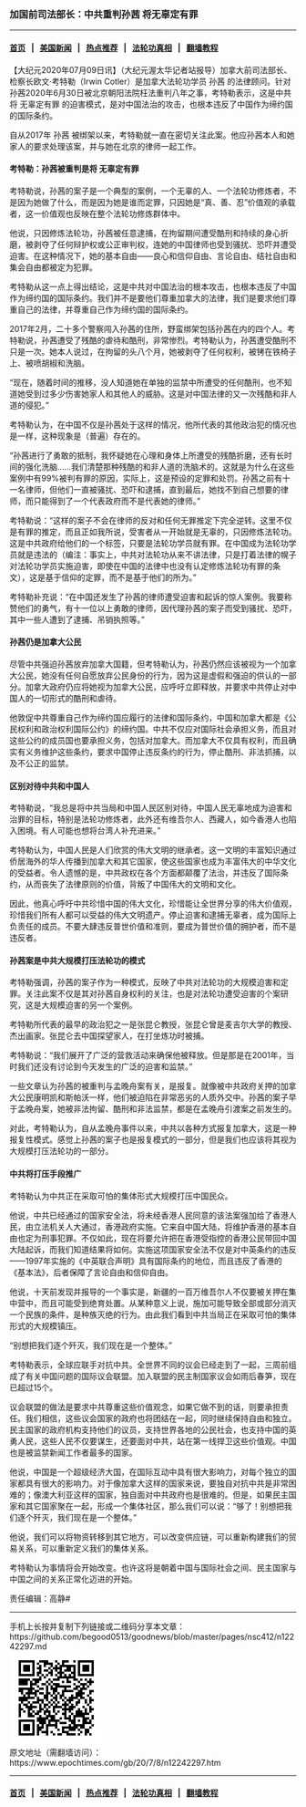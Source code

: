 ### 加国前司法部长：中共重判孙茜 将无辜定有罪
------------------------

#### [首页](../../README.md)  &nbsp;&nbsp;|&nbsp;&nbsp; [美国新闻](../../indexes/E美国新闻.md)   &nbsp;&nbsp;|&nbsp;&nbsp; [热点推荐](../../indexes/热点推荐.md)  &nbsp;&nbsp;|&nbsp;&nbsp; [法轮功真相](../../../../../basic/blob/master/README.md) &nbsp;&nbsp;|&nbsp;&nbsp; [翻墙教程](https://github.com/gfw-breaker/guides/blob/master/README.md)



<div><p>
 【大纪元2020年07月09日讯】（大纪元渥太华记者站报导）加拿大前司法部长、检察长欧文·考特勒（Irwin Cotler）是加拿大法轮功学员
 <ok href="https://www.epochtimes.com/gb/tag/%E5%AD%99%E8%8C%9C.html">
  孙茜
 </ok>
 的法律顾问。针对孙茜2020年6月30日被北京朝阳法院枉法重判八年之事，考特勒表示，这是中共将
 <ok href="https://www.epochtimes.com/gb/tag/%E6%97%A0%E8%BE%9C%E5%AE%9A%E6%9C%89%E7%BD%AA.html">
  无辜定有罪
 </ok>
 的迫害模式，是对中国法治的攻击，也根本违反了中国作为缔约国的国际条约。
</p>
<p>
 自从2017年
 <ok href="https://www.epochtimes.com/gb/tag/%E5%AD%99%E8%8C%9C.html">
  孙茜
 </ok>
 被绑架以来，考特勒就一直在密切关注此案。他应孙茜本人和她家人的要求处理该案，并与她在北京的律师一起工作。
</p>
<h4>
 考特勒：孙茜被重判是将
 <ok href="https://www.epochtimes.com/gb/tag/%E6%97%A0%E8%BE%9C%E5%AE%9A%E6%9C%89%E7%BD%AA.html">
  无辜定有罪
 </ok>
</h4>
<p>
 考特勒说，孙茜的案子是一个典型的案例，一个无辜的人、一个法轮功修炼者，不是因为她做了什么，而是因为她是谁而定罪，只因她是“真、善、忍”价值观的承载者，这一价值观也反映在整个法轮功修炼群体中。
</p>
<p>
 他说，只因修炼法轮功，孙茜被任意逮捕，在拘留期间遭受酷刑和持续的身心折磨，被剥夺了任何辩护权或公正审判权，连她的中国律师也受到骚扰、恐吓并遭受迫害。在这种情况下，她的基本自由——良心和信仰自由、言论自由、结社自由和集会自由都被定为犯罪。
</p>
<p>
 考特勒从这一点上得出结论，这是中共对中国法治的根本攻击，也根本违反了中国作为缔约国的国际条约。我们并不是要他们尊重加拿大的法律，我们是要求他们尊重自己的法律，并尊重自己作为缔约国的国际条约。
</p>
<p>
 2017年2月，二十多个警察闯入孙茜的住所，野蛮绑架包括孙茜在内的四个人。考特勒说，孙茜遭受了残酷的虐待和酷刑，非常惨烈。考特勒认为，孙茜遭受酷刑不只是一次。她本人说过，在拘留的头八个月，她被剥夺了任何权利，被铐在铁椅子上、被喷胡椒和洗脑。
</p>
<p>
 “现在，随着时间的推移，没人知道她在单独的监禁中所遭受的任何酷刑，也不知道她受到过多少伤害她家人和其他人的威胁。这是对中国法律的又一次残酷和非人道的侵犯。”
</p>
<p>
 考特勒认为，在中国不仅是孙茜处于这样的情况，他所代表的其他政治犯的情况也是一样，这种现象是（普遍）存在的。
</p>
<p>
 “孙茜进行了勇敢的抵制，我怀疑她在心理和身体上所遭受的残酷折磨，还有长时间的强化洗脑……我们清楚那种残酷的和非人道的洗脑术的。这就是为什么在这些案例中有99%被判有罪的原因，实际上，这是预设的定罪和处罚。孙茜之前有十一名律师，但他们一直被骚扰、恐吓和逮捕，直到最后，她找不到自己想要的律师，而只能得到了一个代表政府而不是代表她的律师。”
</p>
<p>
 考特勒说：“这样的案子不会在律师的反对和任何无罪推定下完全逆转。这里不仅是有罪的推定，而且正如我所说，受害者从一开始就是无辜的，只因修炼法轮功。这是中共政府给他们的一个标签，只要是法轮功学员就有罪。在中国成为法轮功学员就是违法的（编注：事实上，中共对法轮功从来不讲法律，只是打着法律的幌子对法轮功学员实施迫害，即使在中国的法律中也没有认定修炼法轮功有罪的条文），这是基于信仰的定罪，而不是基于他们的所为。”
</p>
<p>
 考特勒补充说：“在中国还发生了孙茜的律师遭受迫害和起诉的惊人案例。我要称赞他们的勇气，有十一位以上勇敢的律师，因代理孙茜的案子而受到骚扰、恐吓，其中一些人遭到了逮捕、吊销执照等。”
</p>
<h4>
 孙茜仍是加拿大公民
</h4>
<p>
 尽管中共强迫孙茜放弃加拿大国籍，但考特勒认为，孙茜仍然应该被视为一个加拿大公民，她没有任何自愿放弃公民身份的行为，因为这是虚假和强迫的供认的一部分。加拿大政府仍应将她视为加拿大公民，应呼吁立即释放，并要求中共停止对中国人的一切形式的酷刑和虐待。
</p>
<p>
 他敦促中共尊重自己作为缔约国应履行的法律和国际条约，中国和加拿大都是《公民权利和政治权利国际公约》的缔约国。中共不仅应对国际社会承担义务，而且对这些公约的成员国也要承担义务，包括对加拿大。而加拿大不仅具有权利，而且确实有义务维护这些条约，要求中国停止违反条约的行为，停止酷刑、非法抓捕，以及不公正的监禁。
</p>
<h4>
 区别对待中共和中国人
</h4>
<p>
 考特勒说，“我总是将中共当局和中国人民区别对待，中国人民无辜地成为迫害和治罪的目标，特别是法轮功修炼者，此外还有维吾尔人、西藏人，如今香港人也陷入困境。有人可能也想将台湾人补充进来。”
</p>
<p>
 考特勒认为，中国人民是人们欣赏的伟大文明的继承者。这一文明的丰富知识通过侨居海外的华人传播到加拿大和其它国家，使这些国家也成为丰富伟大的中华文化的受益者。令人遗憾的是，中共政权在各个方面都颠覆了法治，并违反了国际条约，从而丧失了法律原则的价值，背叛了中国伟大的文明和文化。
</p>
<p>
 因此，他真心呼吁中共珍惜中国的伟大文化，珍惜能让全世界分享的伟大价值观，珍惜我们所有人都可以受益的伟大文明遗产。停止迫害和逮捕无辜者，成为国际上负责任的成员。不要大肆违反普世价值和准则，要成为普世价值的拥护者，而不是违反者。
</p>
<h4>
 孙茜案是中共大规模打压法轮功的模式
</h4>
<p>
 考特勒强调，孙茜的案子作为一种模式，反映了中共对法轮功的大规模迫害和定罪。关注此案不仅是其对孙茜自身权利的关注，也是对法轮功遭受迫害的个案研究，这是大规模迫害的另一个案例。
</p>
<p>
 考特勒所代表的最早的政治犯之一是张昆仑教授，张昆仑曾是麦吉尔大学的教授、杰出画家。张昆仑去中国探望家人，在打坐炼功时被捕。
</p>
<p>
 考特勒说：“我们展开了广泛的营救活动来确保他被释放。但是那是在2001年，当时我们还没有讨论到今天发生的广泛的迫害和监禁。”
</p>
<p>
 一些文章认为孙茜的被重判与孟晚舟案有关，是报复。就像被中共政府关押的加拿大公民康明凯和斯帕沃一样，他们被迫陷在非常恶劣的人质外交中。孙茜的案子早于孟晚舟案，她被非法拘留、酷刑和非法监禁，都是在孟晚舟引渡案之前发生的。
</p>
<p>
 对此，考特勒认为，自从孟晚舟事件以来，中共以各种方式报复加拿大，这是一种报复性模式。感觉上孙茜的案子也是报复模式的一部分，但是我们也应该将其视为大规模打压法轮功的一部分。
</p>
<h4>
 中共将打压手段推广
</h4>
<p>
 考特勒认为中共正在采取可怕的集体形式大规模打压中国民众。
</p>
<p>
 他说，中共已经通过的国家安全法，将未经香港人民同意的该法案强加给了香港人民，由立法机关人大通过，香港政府实施。它来自中国大陆，将维护香港的基本自由也定为刑事犯罪。不仅如此，现在将要允许把在香港受指控的香港公民带回中国大陆起诉，而我们知道结果将如何。实施这项国家安全法不仅是对中英条约的违反——1997年实施的《中英联合声明》具有国际条约的地位，而且违反了香港的《基本法》，后者保障了言论自由和信仰自由。
</p>
<p>
 他说，十天前发现并报导的一个事实是，新疆的一百万维吾尔人不仅要被关押在集中营中，而且可能受到绝育处置。从某种意义上说，施加可能导致全部或部分消灭一个民族的条件，是种族灭绝的行为。由此我们看到中共当局正在采取可怕的集体形式的大规模镇压。
</p>
<p>
 “别想把我们逐个歼灭，我们现在是一个整体。”
</p>
<p>
 考特勒表示，全球应联手对抗中共。全世界不同的议会已经走到了一起，三周前组成了有关中国问题的国际议会联盟。加入联盟的民主制国家议会如雨后春笋，现在已超过15个。
</p>
<p>
 议会联盟的做法是要求中共尊重这些价值观念，如果它做不到的话，则要承担责任。我们相信，这些议会国家的政府也将团结在一起，同时继续保持自由和独立。民主国家的政府机构支持他们的议员，支持世界各地的公民社会，也支持中国的英勇人民，这些人民不仅要谋生，还要面对中共，站在第一线捍卫这些价值观。中国也是被监禁新闻工作者最多的国家。
</p>
<p>
 他说，中国是一个超级经济大国，在国际互动中具有很大影响力，对每个独立的国家都具有很大的影响力。对于像加拿大这样的国家来说，要独自对抗中共是非常困难的；像澳大利亚这样的国家，独自面对中共政府也是很难的。但是，如果民主国家和其它国家聚在一起，形成一个集体社区，那么我们可以说：“够了！别想把我们逐个歼灭，我们现在是一个整体。”
</p>
<p>
 他说，我们可以将物资转移到其它地方，可以改变供应链，可以重新构建我们的贸易关系，可以重新定义我们的集体关系。
</p>
<p>
 考特勒认为事情将会开始改变。也许这将是朝着中国与国际社会之间、民主国家与中国之间的关系正常化迈进的开始。
</p>
<p>
 责任编辑：高静#
</p>
</div>
<hr/>
手机上长按并复制下列链接或二维码分享本文章：<br/>
https://github.com/begood0513/goodnews/blob/master/pages/nsc412/n12242297.md <br/>
<a href='https://github.com/begood0513/goodnews/blob/master/pages/nsc412/n12242297.md'><img src='https://github.com/begood0513/goodnews/blob/master/pages/nsc412/n12242297.md.png'/></a> <br/>
原文地址（需翻墙访问）：https://www.epochtimes.com/gb/20/7/8/n12242297.htm


------------------------
#### [首页](../../README.md)  &nbsp;&nbsp;|&nbsp;&nbsp; [美国新闻](../../indexes/E美国新闻.md)   &nbsp;&nbsp;|&nbsp;&nbsp; [热点推荐](../../indexes/热点推荐.md)  &nbsp;&nbsp;|&nbsp;&nbsp; [法轮功真相](../../../../../basic/blob/master/README.md) &nbsp;&nbsp;|&nbsp;&nbsp; [翻墙教程](https://github.com/gfw-breaker/guides/blob/master/README.md)


<img src='http://gfw-breaker.win/goodnews/pages/nsc412/n12242297.md' width='0px' height='0px'/>